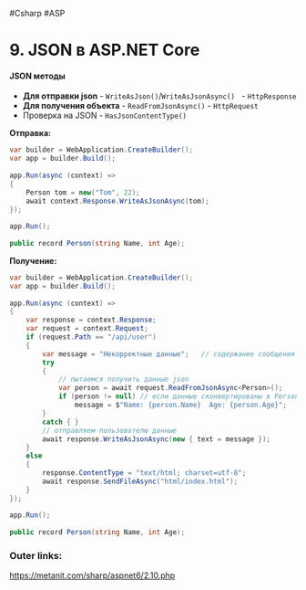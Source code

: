 #Csharp #ASP

# 9. JSON в ASP.NET Core

#### JSON методы
- **Для отправки json** - `WriteAsJson()`/`WriteAsJsonAsync()`   -  `HttpResponse`
- **Для получения объекта** - `ReadFromJsonAsync()` - `HttpRequest`
- Проверка на JSON  - `HasJsonContentType()`

**Отправка:**
```csharp
var builder = WebApplication.CreateBuilder();
var app = builder.Build();
 
app.Run(async (context) =>
{
    Person tom = new("Tom", 22);
    await context.Response.WriteAsJsonAsync(tom);
});
 
app.Run();
 
public record Person(string Name, int Age);
```

**Получение:**
```csharp
var builder = WebApplication.CreateBuilder();
var app = builder.Build();
 
app.Run(async (context) =>
{
    var response = context.Response;
    var request = context.Request;
    if (request.Path == "/api/user")
    {
        var message = "Некорректные данные";   // содержание сообщения по умолчанию
        try
        {
            // пытаемся получить данные json
            var person = await request.ReadFromJsonAsync<Person>();
            if (person != null) // если данные сконвертированы в Person
                message = $"Name: {person.Name}  Age: {person.Age}";
        }
        catch { }
        // отправляем пользователю данные
        await response.WriteAsJsonAsync(new { text = message });
    }
    else
    {
        response.ContentType = "text/html; charset=utf-8";
        await response.SendFileAsync("html/index.html");
    }
});
 
app.Run();
 
public record Person(string Name, int Age);
```

### Outer links:
https://metanit.com/sharp/aspnet6/2.10.php